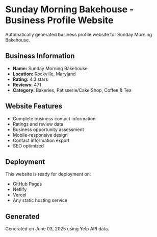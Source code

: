 # Sunday Morning Bakehouse - Business Profile Website

Automatically generated business profile website for Sunday Morning Bakehouse.

## Business Information

- **Name:** Sunday Morning Bakehouse
- **Location:** Rockville, Maryland
- **Rating:** 4.3 stars
- **Reviews:** 471
- **Category:** Bakeries, Patisserie/Cake Shop, Coffee & Tea

## Website Features

- Complete business contact information
- Ratings and review data
- Business opportunity assessment
- Mobile-responsive design
- Contact information export
- SEO optimized

## Deployment

This website is ready for deployment on:
- GitHub Pages
- Netlify
- Vercel
- Any static hosting service

## Generated

Generated on June 03, 2025 using Yelp API data.
